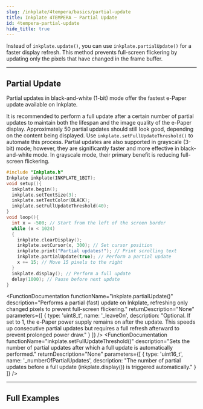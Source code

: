 ```yaml
---  
slug: /inkplate/4tempera/basics/partial-update  
title: Inkplate 4TEMPERA – Partial Update
id: 4tempera-partial-update  
hide_title: true  
---
```


<SectionTitle title="Partial Updates" backgroundImage="img/partial_update.jpg" />

Instead of `inkplate.update()`, you can use `inkplate.partialUpdate()` for a faster display refresh. This method prevents full-screen flickering by updating only the pixels that have changed in the frame buffer.

---

## Partial Update

Partial updates in black-and-white (1-bit) mode offer the fastest e-Paper update available on Inkplate.

<WarningBox>It is recommended to perform a full update after a certain number of partial updates to maintain both the lifespan and the image quality of the e-Paper display. Approximately 50 partial updates should still look good, depending on the content being displayed. Use `inkplate.setFullUpdateThreshold()` to automate this process.</WarningBox>
<InfoBox>Partial updates are also supported in grayscale (3-bit) mode; however, they are significantly faster and more effective in black-and-white mode. In grayscale mode, their primary benefit is reducing full-screen flickering.</InfoBox>

```cpp
#include "Inkplate.h"
Inkplate inkplate(INKPLATE_1BIT);
void setup(){
  inkplate.begin();
  inkplate.setTextSize(3);
  inkplate.setTextColor(BLACK);
  inkplate.setFullUpdateThreshold(40);
}
void loop(){
  int x = -500; // Start from the left of the screen border
  while (x < 1024)
  {
    inkplate.clearDisplay();
    inkplate.setCursor(x, 300); // Set cursor position
    inkplate.print("Partial updates!"); // Print scrolling text
    inkplate.partialUpdate(true); // Perform a partial update
    x += 15; // Move 15 pixels to the right
  }
  inkplate.display(); // Perform a full update
  delay(1000); // Pause before next update
}
```

<FunctionDocumentation
  functionName="inkplate.partialUpdate()"
  description="Performs a partial (fast) update on Inkplate, refreshing only changed pixels to prevent full-screen flickering."
  returnDescription="None"
  parameters={[ 
    { type: 'uint8_t', name: '_leaveOn', description: "Optional. If set to 1, the e-Paper power supply remains on after the update. This speeds up consecutive partial updates but requires a full refresh afterward to prevent prolonged power draw." }
  ]}
/>
<FunctionDocumentation
  functionName="inkplate.setFullUpdateThreshold()"
  description="Sets the number of partial updates after which a full update is automatically performed."
  returnDescription="None"
  parameters={[ 
    { type: 'uint16_t', name: '_numberOfPartialUpdates', description: "The number of partial updates before a full update (inkplate.display()) is triggered automatically." }
  ]}
/>

---

## Full Examples

<QuickLink 
  title="Inkplate4TEMPERA_Partial_Update.ino" 
  description="Example demonstrating the use of partialUpdate for fast display refreshes."
  url="https://github.com/SolderedElectronics/Inkplate-Arduino-library/blob/master/examples/Inkplate4TEMPERA/Basic/Inkplate4TEMPERA_Partial_Update/Inkplate4TEMPERA_Partial_Update.ino" 
/>